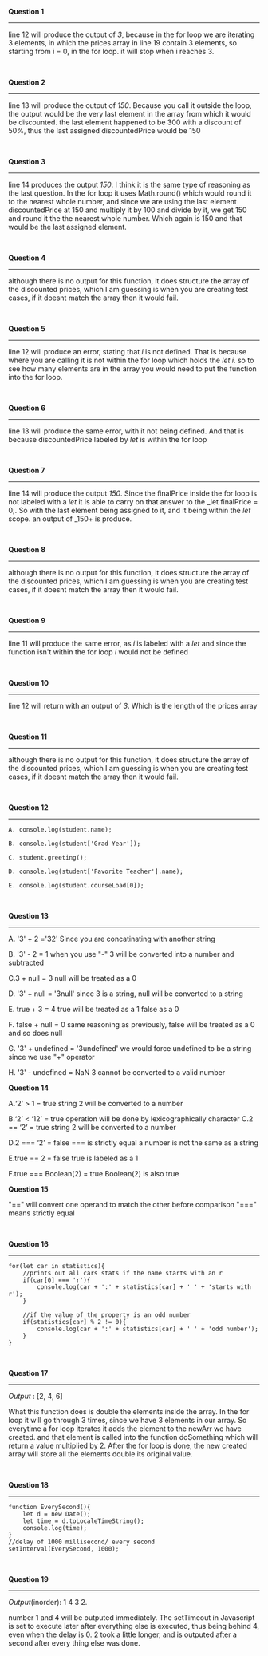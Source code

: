 **Question 1**

<hr>

line 12 will produce the output of _3_, because in the for loop we are iterating 3 elements, in which the prices array in line 19 contain 3 elements, so starting from i = 0, in the for loop. it will stop when i reaches 3. 

<br>

**Question 2**

<hr>

line 13 will produce the output of _150_. Because you call it outside the loop, the output would be the very last element in the array from which it would be discounted. the last element happened to be 300 with a discount of 50%, thus the last assigned discountedPrice would be 150

<br>

**Question 3**

<hr>

line 14 produces the output _150_. I think it is the same type of reasoning as the last question. In the for loop it uses Math.round() which would round it to the nearest whole number, and since we are using the last element discountedPrice at 150 and multiply it by 100 and divide by it, we get 150 and round it the the nearest whole number. Which again is 150 and that would be the last assigned element.

<br>

**Question 4**

<hr>

although there is no output for this function, it does structure the array of the discounted prices, which I am guessing is when you are creating test cases, if it doesnt match the array then it would fail.

<br>

**Question 5**

<hr>

line 12 will produce an error, stating that _i_ is not defined. That is because where you are calling it is not within the for loop which holds the _let i_. so to see how many elements are in the array you would need to put the function into the for loop.

<br>

**Question 6**

<hr>

line 13 will produce the same error, with it not being defined. And that is because discountedPrice labeled by _let_ is within the for loop

<br>

**Question 7**

<hr>

line 14 will produce the output _150_. Since the finalPrice inside the for loop is not labeled with a _let_ it is able to carry on that answer to the _let finalPrice = 0;. So with the last element being assigned to it, and it being within the _let_ scope. an output of _150+ is produce.

<br>

**Question 8**

<hr>

although there is no output for this function, it does structure the array of the discounted prices, which I am guessing is when you are creating test cases, if it doesnt match the array then it would fail.

<br>

**Question 9**

<hr>

line 11 will produce the same error, as _i_ is labeled with a _let_ and since the function isn't within the for loop _i_ would not be defined

<br>

**Question 10**

<hr>

line 12 will return with an output of _3_. Which is the length of the prices array

<br>

**Question 11**

<hr>

although there is no output for this function, it does structure the array of the discounted prices, which I am guessing is when you are creating test cases, if it doesnt match the array then it would fail.

<br>

**Question 12**

<hr>

```
A. console.log(student.name);

B. console.log(student['Grad Year']);

C. student.greeting();

D. console.log(student['Favorite Teacher'].name);

E. console.log(student.courseLoad[0]);
```
<br>

**Question 13**

<hr>

A. '3' + 2 ='32'
Since you are concatinating with another string

B. '3' - 2 = 1
when you use "-" 3 will be converted into a number and subtracted

C.3 + null = 3
null will be treated as a 0

D. '3' + null  = '3null'
since 3 is a string, null will be converted to a string

E. true + 3 = 4
true will be treated as a 1 false as a 0

F. false + null = 0
same reasoning  as previously, false will be treated as a 0 and so does null

G. '3' + undefined = '3undefined'
we would force undefined to be a string since we use "+" operator

H. '3' - undefined = NaN
3 cannot be converted to a valid number

**Question 14**

A.‘2’ > 1 = true
string 2 will be converted to a number

B.‘2’ < ‘12’ = true
operation will be done by lexicographically character
C.2 == ‘2’ = true
string 2 will be converted to a number

D.2 === ‘2’ = false
=== is strictly equal a number is not the same as a string

E.true == 2 = false
true is labeled as a 1

F.true === Boolean(2) = true
Boolean(2) is also true

**Question 15**

"==" will convert one operand to match the other before comparison
"===" means strictly equal

<br>

**Question 16**

<hr>

```
for(let car in statistics){
    //prints out all cars stats if the name starts with an r
    if(car[0] === 'r'){
        console.log(car + ':' + statistics[car] + ' ' + 'starts with r');
    }

    //if the value of the property is an odd number
    if(statistics[car] % 2 != 0){
        console.log(car + ':' + statistics[car] + ' ' + 'odd number');
    }
}
```
<br>

**Question 17**

<hr>

_Output_ : [2, 4, 6]

What this function does is double the elements inside the array. In the for loop it will go through 3 times, since we have 3 elements in our array. So everytime a for loop iterates it adds the element to the newArr we have created. and that element is called into the function doSomething which will return a value multiplied by 2. After the for loop is done, the new created array will store all the elements double its original value.

<br>

**Question 18**

<hr>

```
function EverySecond(){
    let d = new Date();
    let time = d.toLocaleTimeString();
    console.log(time);
}
//delay of 1000 millisecond/ every second
setInterval(EverySecond, 1000);
```

<br>

**Question 19**

<hr>

_Output_(inorder): 1 4 3 2.

number 1 and 4 will be outputed immediately. The setTimeout in Javascript is set to execute later after everything else is executed, thus being behind 4, even when the delay is 0. 2 took a little longer, and is outputed after a second after every thing else was done. 

